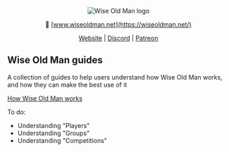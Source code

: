 <div align = "center">

![Wise Old Man logo](https://github.com/wise-old-man/wise-old-man/assets/3278148/c4c8a2ce-7f61-4b6e-ba97-5d9d5bf6b1d1)

🔗 [www.wiseoldman.net](https://wiseoldman.net/)

[Website](https://wiseoldman.net/) |
[Discord](https://discord.gg/Ky5vNt2) |
[Patreon](https://www.patreon.com/wiseoldman)
 
</div>

## Wise Old Man guides
A collection of guides to help users understand how Wise Old Man works, and how they can make the best use of it

[How Wise Old Man works](https://github.com/Faabvk/wom-guides/blob/main/how-wom-works.md)

To do:
- Understanding "Players"
- Understanding "Groups"
- Understanding "Competitions"